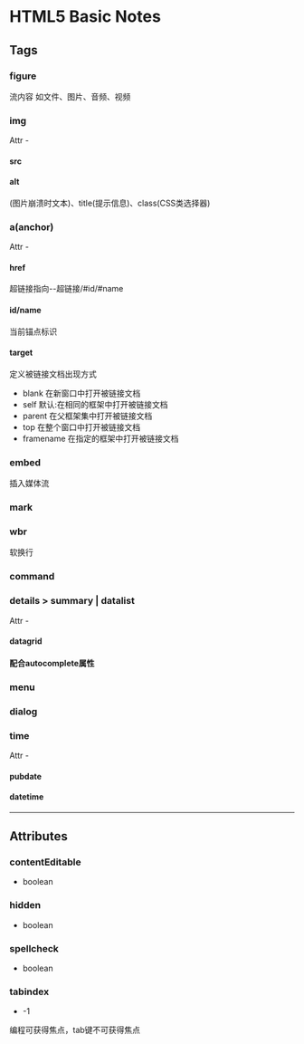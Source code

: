 # HTML5 Basic Notes

## Tags

### figure

流内容 如文件、图片、音频、视频

### img

Attr -

#### src

#### alt

(图片崩溃时文本)、title(提示信息)、class(CSS类选择器)

### a(anchor)

Attr -

#### href

超链接指向--超链接/#id/#name

#### id/name

当前锚点标识

#### target

定义被链接文档出现方式

- blank     在新窗口中打开被链接文档
- self      默认:在相同的框架中打开被链接文档
- parent    在父框架集中打开被链接文档
- top       在整个窗口中打开被链接文档
- framename 在指定的框架中打开被链接文档

### embed

插入媒体流

### mark

### wbr

软换行

### command

### details > summary | datalist

Attr -

#### datagrid

#### 配合autocomplete属性

### menu

### dialog

### time

Attr -

#### pubdate

#### datetime

---

## Attributes

### contentEditable

- boolean

### hidden

- boolean

### spellcheck

- boolean

### tabindex

- -1

编程可获得焦点，tab键不可获得焦点
